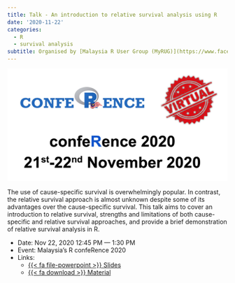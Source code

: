 ```yaml
---
title: Talk - An introduction to relative survival analysis using R
date: '2020-11-22'
categories: 
  - R
  - survival analysis
subtitle: Organised by [Malaysia R User Group (MyRUG)](https://www.facebook.com/rusergroupmalaysia/)
---
```


![](featured.jpg)

The use of cause-specific survival is overwhelmingly popular. In contrast, the relative survival approach is almost unknown despite some of its advantages over the cause-specific survival. This talk aims to cover an introduction to relative survival, strengths and limitations of both cause-specific and relative survival approaches, and provide a brief demonstration of relative survival analysis in R.

-   Date: Nov 22, 2020 12:45 PM — 1:30 PM
-   Event: Malaysia’s R confeRence 2020
-   Links:
    -   [{{< fa file-powerpoint >}} Slides](https://tengkuhanis.netlify.app/talks/rconf2020/conference2020#1)
    -   [{{< fa download >}} Material](https://github.com/tengku-hanis/relative-survival-nov2020)

